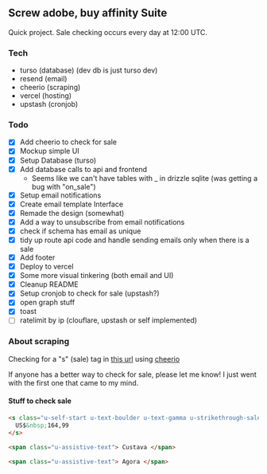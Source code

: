## Screw adobe, buy affinity Suite

Quick project. Sale checking occurs every day at 12:00 UTC.

### Tech

- turso (database) (dev db is just turso dev)
- resend (email)
- cheerio (scraping)
- vercel (hosting)
- upstash (cronjob)

### Todo

- [x] Add cheerio to check for sale
- [x] Mockup simple UI
- [x] Setup Database (turso)
- [x] Add database calls to api and frontend
  - Seems like we can't have tables with \_ in drizzle sqlite (was getting a bug with "on_sale")
- [x] Setup email notifications
- [x] Create email template Interface
- [x] Remade the design (somewhat)
- [x] Add a way to unsubscribe from email notifications
- [x] check if schema has email as unique
- [x] tidy up route api code and handle sending emails only when there is a sale
- [x] Add footer
- [x] Deploy to vercel
- [x] Some more visual tinkering (both email and UI)
- [x] Cleanup README
- [x] Setup cronjob to check for sale (upstash?)
- [x] open graph stuff
- [x] toast
- [ ] ratelimit by ip (clouflare, upstash or self implemented)

### About scraping

Checking for a "s" (sale) tag in [this url](https://affinity.serif.com/affinity-pricing/) using [cheerio](https://github.com/cheeriojs/cheerio)

If anyone has a better way to check for sale, please let me know! I just went with the first one that came to my mind.

#### Stuff to check sale

```html
<s class="u-self-start u-text-boulder u-text-gamma u-strikethrough-sale u-lh-1">
  US$&nbsp;164,99
</s>

<span class="u-assistive-text"> Custava </span>

<span class="u-assistive-text"> Agora </span>
```
